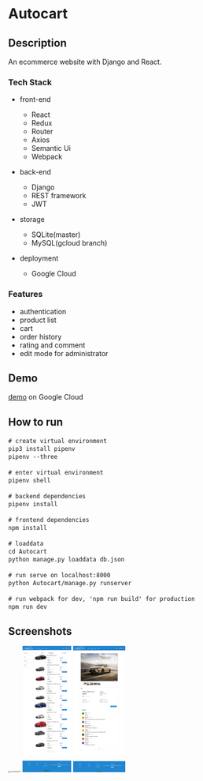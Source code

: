 # Autocart


## Description

An ecommerce website with Django and React. 

### Tech Stack

- front-end
	- React
	- Redux
	- Router
	- Axios
	- Semantic Ui	
	- Webpack

- back-end
	- Django
	- REST framework
	- JWT
	
- storage
	- SQLite(master)
	- MySQL(gcloud branch)

- deployment
	- Google Cloud

### Features

- authentication
- product list
- cart
- order history
- rating and comment
- edit mode for administrator 


## Demo

[demo](https://autocart.rj.r.appspot.com/) on Google Cloud

## How to run

```
# create virtual environment
pip3 install pipenv
pipenv --three

# enter virtual environment
pipenv shell

# backend dependencies
pipenv install

# frontend dependencies 
npm install

# loaddata
cd Autocart
python manage.py loaddata db.json

# run serve on localhost:8000
python Autocart/manage.py runserver

# run webpack for dev, 'npm run build' for production
npm run dev
```

## Screenshots

<img src="screenshot0.png" alt="screenshot0" style="zoom:25%;" />

<img src="screenshot1.png" alt="screenshot1" style="zoom: 25%;" />

<img src="screenshot2.png" alt="screenshot2" style="zoom:25%;" />